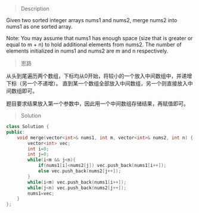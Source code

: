 > Description

Given two sorted integer arrays nums1 and nums2, merge nums2 into nums1 as one sorted array.

Note:
You may assume that nums1 has enough space (size that is greater or equal to m + n) to hold additional elements from nums2. The number of elements initialized in nums1 and nums2 are m and n respectively.

> 思路

从头到尾遍历两个数组，下标均从0开始，将较小的一个放入中间数组中，并递增下标（另一个不递增）。
直到某一个数组全部放入中间数组，另一个则直接放入中间数组即可。

题目要求结果放入第一个参数中，因此用一个中间数组存储结果，再赋值即可。

> Solution

```C++
class Solution {
public:
    void merge(vector<int>& nums1, int m, vector<int>& nums2, int n) {
        vector<int> vec;
        int i=0;
        int j=0;
        while(i<m && j<n){
            if(nums1[i]<nums2[j]) vec.push_back(nums1[i++]);
            else vec.push_back(nums2[j++]);
        }
        while(i<m) vec.push_back(nums1[i++]);
        while(j<n) vec.push_back(nums2[j++]);
        nums1=vec;
    }
};
```
